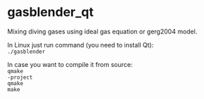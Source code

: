 # gasblender_qt
Mixing diving gases using ideal gas equation or gerg2004 model. <br>

In Linux just run command (you need to install Qt):
<code> ./gasblender </code>

In case you want to compile it from source:<br>
<code>qmake -project</code><br>
<code>qmake </code><br>
<code>make</code>
